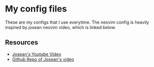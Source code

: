# My config files

These are my configs that I use everytime. The neovim config is heavily inspired by josean neovim video, which is linked below.

## Resources
- [Josean's Youtube Video](https://www.youtube.com/watch?v=vdn_pKJUda8&t=829s&ab_channel=JoseanMartinez)
- [Github Repo of Josean's video](https://github.com/josean-dev/dev-environment-files)
